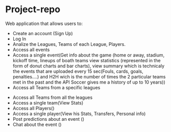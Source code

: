# Project-repo

Web application that allows users to:

* Create an account (Sign Up)
* Log In
* Analize the Leagues, Teams of each League, Players.
* Access all events
* Access a single event(Get info about the game (home or away, stadium, kickoff time, lineups of boath teams view statistics (represented in the form of donut charts and bar charts), view summary which is technicaly the events that are uploaded every 15 sec(Fouls, cards, goals, penalties....) and H2H wich is the number of times the 2 particular teams met in the past and the API Soccer gives me a history of up to 10 years))
* Access all Teams from a specific leagues 
<!-- (To do: Need to Create a component that gives me the Leagues. I have the schema for it in the back end) -->
* Access all Teams from all the leagues
* Access a single team(View Stats)
* Access all Players()
* Access a single player(View his Stats, Transfers, Personal info)
* Post predictions about an event ()
* Chat about the event ()
